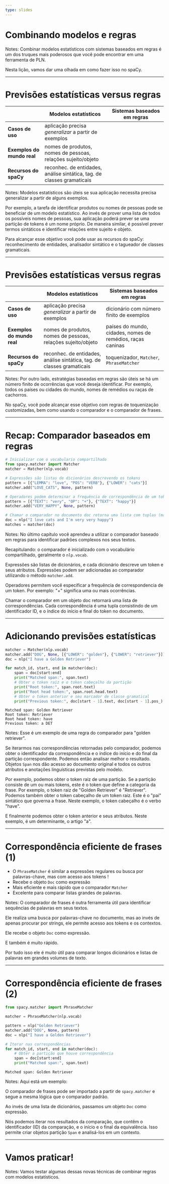 ```yaml
---
type: slides
---
```


# Combinando modelos e regras

Notes: Combinar modelos estatísticos com sistemas baseados em regras é um dos truques
mais poderosos que você pode encontrar em uma ferramenta de PLN.

Nesta lição, vamos dar uma olhada em como fazer isso no spaCy.

---

# Previsões estatísticas versus regras

|                            | **Modelos estatísticos**                                              | **Sistemas baseados em regras**|
| -------------------------- | ----------------------------------------------------------------------| -------------------------------|
| **Casos de uso**           | aplicação precisa _generalizar_ a partir de exemplos                  |             ⠀⠀⠀⠀⠀⠀⠀⠀⠀⠀⠀⠀ ⠀⠀⠀|
| **Exemplos do mundo real** | nomes de produtos, nomes de pessoas, relações sujeito/objeto          |                                |
| **Recursos do spaCy**      | reconhec. de entidades, análise sintática, tag. de classes gramaticais|                                |

Notes: Modelos estatísticos são úteis se sua aplicação necessita precisa generalizar a partir de alguns exemplos.

Por exemplo, a tarefa de identificar produtos ou nomes de pessoas pode se beneficiar de um modelo
estatístico. Ao invés de prover uma lista de todos os possíveis nomes de pessoas,
sua aplicação poderá prever se uma partição de tokens é um nome próprio. De maneira similar, 
é possível prever termos sintáticos e identificar relações entre sujeito e objeto.

Para alcançar esse objetivo você pode usar as recursos do spaCy: reconhecimento de entidades,
analisador sintático e o tagueador de classes gramaticais.

---

# Previsões estatísticas versus regras


|                            | **Modelos estatísticos**                                              | **Sistemas baseados em regras**|
| -------------------------- | ----------------------------------------------------------------------| -------------------------------|
| **Casos de uso**           | aplicação precisa _generalizar_ a partir de exemplos                  | dicionário com número finito de exemplos|
| **Exemplos do mundo real** | nomes de produtos, nomes de pessoas, relações sujeito/objeto          | países do mundo, cidades, nomes de remédios, raças caninas |
| **Recursos do spaCy**      | reconhec. de entidades, análise sintática, tag. de classes gramaticais| toquenizador, `Matcher`, `PhraseMatcher`|


Notes: Por outro lado, estratégias baseadas em regras são úteis se há um 
número finito de ocorrências que você deseja identificar. Por exemplo,
todos os países ou cidades do mundo, nomes de remédios ou raças de cachorros.

No spaCy, você pode alcançar esse objetivo com regras de toquenização customizadas,
bem como usando o comparador e o comparador de frases.

---

# Recap: Comparador baseados em regras

```python
# Inicializar com o vocabulario compartilhado
from spacy.matcher import Matcher
matcher = Matcher(nlp.vocab)

# Expressões são listas de dicionários descrevendo os tokens
pattern = [{"LEMMA": "love", "POS": "VERB"}, {"LOWER": "cats"}]
matcher.add("LOVE_CATS", None, pattern)

# Operadores podem determinar a frequência de correspondência de um token
pattern = [{"TEXT": "very", "OP": "+"}, {"TEXT": "happy"}]
matcher.add("VERY_HAPPY", None, pattern)

# Chamar o comparador no documento doc retorna uma lista com tuplas (match_id, start, end) 
doc = nlp("I love cats and I'm very very happy")
matches = matcher(doc)
```

Notes: No último capítulo você aprendeu a utilizar o comparador baseado
em regras para identificar padrões complexos nos seus textos. 

Recapitulando: o comparador é inicializado com o vocabulário compartilhado,
geralmente o `nlp.vocab`.

Expressões são listas de dicionários, e cada dicionário descreve um token
e seus atributos. Expressões podem ser adicionadas ao comparador utilizando
o método `matcher.add`.

Operadores permitem você especificar a frequência de correspondencia de um
token. Por exemplo: "+" significa uma ou mais ocorrências.

Chamar o comparador em um objeto doc retornará uma lista de correspondências.
Cada correspondência é uma tupla consistindo de um identificador ID, e o 
índice do início e final do token no documento.

---

# Adicionando previsões estatísticas

```python
matcher = Matcher(nlp.vocab)
matcher.add("DOG", None, [{"LOWER": "golden"}, {"LOWER": "retriever"}])
doc = nlp("I have a Golden Retriever")

for match_id, start, end in matcher(doc):
    span = doc[start:end]
    print("Matched span:", span.text)
    # Obter o token raiz e o token cabeçalho da partição 
    print("Root token:", span.root.text)
    print("Root head token:", span.root.head.text)
    # Obter o token anterior e seu marcador de classe gramatical
    print("Previous token:", doc[start - 1].text, doc[start - 1].pos_)
```

```out
Matched span: Golden Retriever
Root token: Retriever
Root head token: have
Previous token: a DET
```

Notes: Esse é um exemplo de uma regra do comparador para "golden retriever".

Se iterarmos nas correspondências retornadas pelo comparador, podemos obter
o identificador da correspondência e o índice do início e do final da partição
correspondente. Podemos então analisar melhor o resultado. Objetos `Span` nos
dão acesso ao documento original e todos os outros atributos e anotações
linguísticas previstas pelo modelo.

Por exemplo, podemos obter o token raiz de uma partição. Se a partição consiste
de um ou mais tokens, este é o token que define a categoria da frase. Por exemplo,
o token raiz de "Golden Retriever" é "Retriever". Podemos também obter o token
cabeçalho de um token raiz. Este é o "pai" sintático que governa a frase. Neste 
exemplo, o token cabeçalho é o verbo "have".

E finalmente podemos obter o token anterior e seus atributos. Neste exemplo,
é um determinante, o artigo "a".

---

# Correspondência eficiente de frases (1)

- O `PhraseMatcher` é similar a expressões regulares ou busca por palavras-chave,
  mas com acesso aos tokens ! 
- Recebe o objeto `Doc` como expressão
- Mais eficiente e mais rápido que o comparador `Matcher`
- Excelente para comparar listas grandes de palavras.

Notes: O comparador de frases é outra ferramenta útil para identificar sequências de
palavras em seus textos.

Ele realiza uma busca por palavras-chave no documento, mas ao invés de apenas procurar
por strings, ele permite acesso aos tokens e os contextos.

Ele recebe o objeto `Doc` como expressão.

E também é muito rápido.

Por tudo isso ele é muito útil para comparar longos dicionários e listas de palavras
em grandes volumes de texto.

---

# Correspondência eficiente de frases (2)

```python
from spacy.matcher import PhraseMatcher

matcher = PhraseMatcher(nlp.vocab)

pattern = nlp("Golden Retriever")
matcher.add("DOG", None, pattern)
doc = nlp("I have a Golden Retriever")

# Iterar nas correspondências
for match_id, start, end in matcher(doc):
    # Obter a partição que houve correspondência
    span = doc[start:end]
    print("Matched span:", span.text)
```

```out
Matched span: Golden Retriever
```

Notes: Aqui está um exemplo:

O comparador de frases pode ser importado a partir de `spacy.matcher` e segue a mesma lógica que 
o comparador padrão.

Ao invés de uma lista de dicionários, passamos um objeto `Doc` como expressão.

Nós podemos iterar nos resultados da comparação, que contêm o identificador (ID) da comparação,
e o início e o final da equivalência. Isso permite criar objetos partição `Span` e analisá-los
em um contexto.

---

# Vamos praticar!

Notes: Vamos testar algumas dessas novas técnicas de combinar regras com modelos estatísticos.
